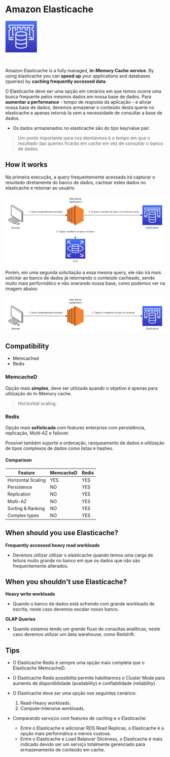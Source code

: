 # Amazon Elasticache

<img height=100px; alt="elasticache_logo" src="../../../images/elasticache.png" />

<p>&nbsp;</p>

Amazon Elasticache is a fully managed, **In-Memory Cache service**. By using elasticache you can **speed up** your applications and databases (queries) by **caching frequently accessed data**.

O Elasticache deve ser uma opção em cenários em que temos ocorre uma busca frequente pelos mesmos dados em nossa base de dados. Para **aumentar a performance** - tempo de resposta da aplicação - e aliviar nossa base de dados, devemos armazenar o conteúdo desta querie no elasticache e apenas retorná-la sem a necessidade de consultar a base de dados.

- Os dados armazenados no elasticache são do tipo key/value pair.

> Um ponto importante para nos atentarmos é o tempo em que o resultado das queries ficarão em *cache* em vez de consultar o banco de dados.

## How it works

Na primeira execução, a query frequentemente acessada irá capturar o resultado diretamente do banco de dados, cachear estes dados no elasticache e retornar ao usuário.

![elasticache-workflow](../../../images/elasticache-flow.drawio.png)

Porém, em uma segunda solicitação a essa mesma query, ele não irá mais solicitar ao banco de dados já retornando o conteúdo cacheado, sendo muito mais performático e não onerando nossa base, como podemos ver na imagem abaixo.

![elasticache-cached-workflow](../../../images/elasticache-cached-flow.drawio.png)


## Compatibility 

- Memcached
- Redis

### MemcacheD

Opção mais **simples**, deve ser utilizada quando o objetivo é apenas para utilização do In-Memory cache.

> Horizontal scaling.

### Redis

Opção mais **sofisticada** com features enterprise com persistência, replicação, Multi-AZ e failover.

Possível também suporte a ordenação, ranqueamento de dados e utilização de tipos complexos de dados como listas e hashes.

#### Comparison

| Feature | MemcacheD | Redis |
| ------- | --------- | ----- |
| Horizontal Scaling | YES | YES |
| Persistence | NO | YES |
| Replication | NO | YES |
| Multi-AZ | NO | YES |
| Sorting & Ranking | NO | YES |
| Complex types | NO | YES |

## When should you use Elasticache?

**Frequently accessed heavy read workloads**

- Devemos utilizar utilizar o elasticache quando temos uma carga de leitura muito grande no banco em que os dados que não são frequentemente alterados.

## When you shouldn't use Elasticache?

**Heavy write workloads**

 - Quando o banco de dados está sofrendo com grande workloads de escrita, neste caso devemos escalar nosso banco.

**OLAP Queries**

 - Quando estamos tendo um grande fluxo de consultas analíticas, neste caso devemos utilizar um data warehouse, como Redshift.

## Tips

- O Elasticache Redis é sempre uma opção mais completa que o Elasticache MemcacheD. 

- O Elasticache Redis possibilita permite habilitarmos o Cluster Mode para aumento de disponibilidade (availability) e confiabilidade (reliability).

- O Elasticache deve ser uma opção nos seguintes cenários:
    1. Read-Heavy workloads.
    2. Compute-Intensive workloads.

- Comparando serviços com features de caching e o Elasticache:
    - Entre o Elasticache e adicionar RDS Read Replicas, o Elasticache é a opção mais performática e menos custosa.
    - Entre o Elasticache e Load Balancer Stickness, o Elasticache é mais indicado devido ser um serviço totalmente gerenciado para armazenamento de conteúdo em cache.